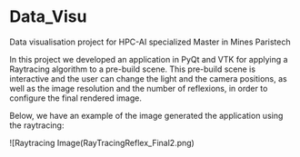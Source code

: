 # Data_Visu
Data visualisation project for HPC-AI specialized Master in Mines Paristech

In this project we developed an application in PyQt and VTK for applying a
Raytracing algorithm to a pre-build scene. This pre-build scene is interactive
and the user can change the light and the camera positions, as well as the image
resolution and the number of reflexions, in order to configure the final
rendered image.

Below, we have an example of the image generated the application using the
raytracing:

![Raytracing Image(RayTracingReflex_Final2.png)
